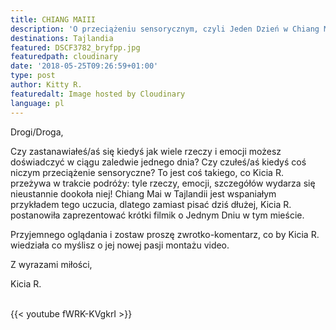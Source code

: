 ```yaml
---
title: CHIANG MAIII
description: 'O przeciążeniu sensorycznym, czyli Jeden Dzień w Chiang Mai. '
destinations: Tajlandia
featured: DSCF3782_bryfpp.jpg
featuredpath: cloudinary
date: '2018-05-25T09:26:59+01:00'
type: post
author: Kitty R.
featuredalt: Image hosted by Cloudinary
language: pl
---
```

Drogi/Droga, 

Czy zastanawiałeś/aś się kiedyś jak wiele rzeczy i emocji możesz doświadczyć w ciągu zaledwie jednego dnia? Czy czułeś/aś kiedyś coś niczym przeciążenie sensoryczne? To jest coś takiego, co Kicia R. przeżywa w trakcie podróży: tyle rzeczy, emocji, szczegółów wydarza się nieustannie dookoła niej! Chiang Mai w Tajlandii jest wspaniałym przykładem tego uczucia, dlatego zamiast pisać dziś dłużej, Kicia R. postanowiła zaprezentować krótki filmik o Jednym Dniu w tym mieście. 

Przyjemnego oglądania i zostaw proszę zwrotko-komentarz, co by Kicia R. wiedziała co myślisz o jej nowej pasji montażu video. 

Z wyrazami miłości, 

Kicia R. 

<br>{{< youtube fWRK-KVgkrI >}}</br>
